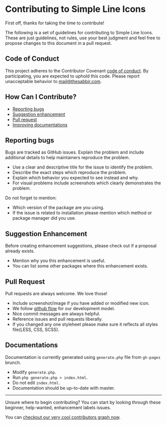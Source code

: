 ﻿# Contributing to Simple Line Icons

First off, thanks for taking the time to contribute!

The following is a set of guidelines for contributing to Simple Line Icons. These are just guidelines, not rules, use your best judgment and feel free to propose changes to this document in a pull request.

## Code of Conduct

This project adheres to the Contributor Covenant [code of conduct](CODE_OF_CONDUCT.md). By participating, you are expected to uphold this code. Please report unacceptable behavior to mail@thesabbir.com.

## How Can I Contribute?

 - [Reporting bugs](#reporting-bugs)
 - [Suggestion enhancement](#suggestion-enhancement)
 - [Pull request](#pull-request)
 - [Improving documentations](#documentations)


## Reporting bugs

Bugs are tracked as GitHub issues. Explain the problem and include additional details to help maintainers reproduce the problem.

 - Use a clear and descriptive title for the issue to identify the problem.
 - Describe the exact steps which reproduce the problem.
 - Explain which behavior you expected to see instead and why.
 - For visual problems include screenshots which clearly demonstrates the problem.

Do not forget to mention:

 - Which version of the package are you using.
 - If the issue is related to installation please mention which method or package manager did you use.

## Suggestion Enhancement

Before creating enhancement suggestions, please check out if a proposal already exists.

 - Mention why you this enhancement is useful.
 - You can list some other packages where this enhancement exists.


## Pull Request

Pull requests are always welcome. We love those!

  - Include screenshot/image if you have added or modified new icon.
  - We follow [github flow](https://guides.github.com/introduction/flow/) for our development model.
  - Nice commit messages are always helpful.
  - Reference issues and pull requests liberally.
  - If you changed any one styleheet please make sure it reflects all styles file(LESS, CSS, SCSS).

## Documentations

Documentation is currently generated using `generate.php` file from `gh-pages` brunch.

  - Modify `generate.php`.
  - Run `php generate.php > index.html`.
  - Do not edit `index.html`.
  - Documentation should be up-to-date with master.

  ___

  Unsure where to begin contributing? You can start by looking through these beginner, help-wanted, enhancement labels issues.

  You can [checkout our very cool contributors graph now](https://github.com/thesabbir/simple-line-icons/graphs/contributors).

